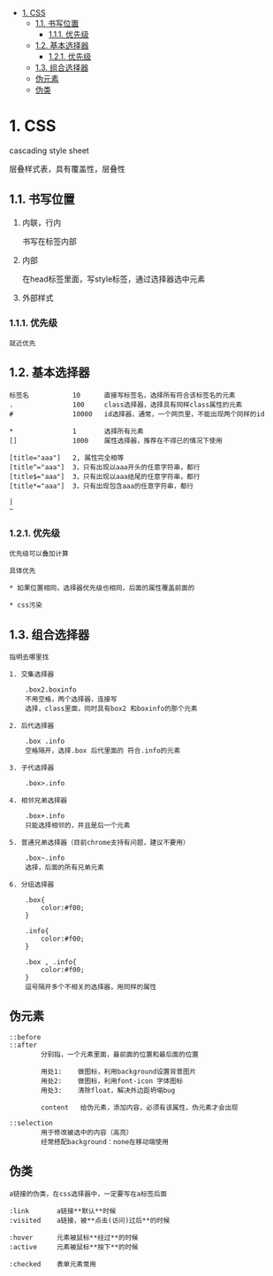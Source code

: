 <!-- TOC -->

- [1. CSS](#1-css)
    - [1.1. 书写位置](#11-书写位置)
        - [1.1.1. 优先级](#111-优先级)
    - [1.2. 基本选择器](#12-基本选择器)
        - [1.2.1. 优先级](#121-优先级)
    - [1.3. 组合选择器](#13-组合选择器)
    - [伪元素](#伪元素)
    - [伪类](#伪类)

<!-- /TOC -->
# 1. CSS

cascading style sheet

层叠样式表，具有覆盖性，层叠性

## 1.1. 书写位置

1. 内联，行内

    书写在标签内部

2. 内部

    在head标签里面，写style标签，通过选择器选中元素

3. 外部样式

### 1.1.1. 优先级

    就近优先

## 1.2. 基本选择器

    标签名           10      直接写标签名，选择所有符合该标签名的元素    
    .               100     class选择器，选择具有同样class属性的元素
    #               10000   id选择器，通常，一个网页里，不能出现两个同样的id
    
    *               1       选择所有元素
    []              1000    属性选择器，推荐在不得已的情况下使用
    
    [title="aaa"]   2, 属性完全相等   
    [title^="aaa"]  3，只有出现以aaa开头的任意字符串，都行   
    [title$="aaa"]  3，只有出现以aaa结尾的任意字符串，都行 
    [title*="aaa"]  3，只有出现包含aaa的任意字符串，都行 

    |
    ~
    
### 1.2.1. 优先级

    优先级可以叠加计算

    具体优先

    * 如果位置相同，选择器优先级也相同，后面的属性覆盖前面的

    * css污染

## 1.3. 组合选择器

    指明去哪里找

    1. 交集选择器

        .box2.boxinfo
        不用空格，两个选择器，连接写
        选择，class里面，同时具有box2 和boxinfo的那个元素

    2. 后代选择器

        .box .info
        空格隔开，选择.box 后代里面的 符合.info的元素
    
    3. 子代选择器

        .box>.info

    4. 相邻兄弟选择器

        .box+.info
        只能选择相邻的，并且是后一个元素

    5. 普通兄弟选择器（目前chrome支持有问题，建议不要用）

        .box~.info
        选择，后面的所有兄弟元素

    6. 分组选择器

        .box{
            color:#f00;
        }
        
        .info{
            color:#f00;
        }

        .box , .info{
            color:#f00;
        }
        逗号隔开多个不相关的选择器，用同样的属性

## 伪元素

<!-- 注释：我们常说的html标签，也可以称之为元素，节点，容器 -->

    ::before 
    ::after
            分别指，一个元素里面，最前面的位置和最后面的位置

            用处1:    做图标，利用background设置背景图片
            用处2:    做图标，利用font-icon 字体图标
            用处3:    清除float，解决外边距坍塌bug

            content   给伪元素，添加内容，必须有该属性，伪元素才会出现

    ::selection
            用于修改被选中的内容（高亮）
            经常搭配background：none在移动端使用
    
## 伪类

    a链接的伪类，在css选择器中，一定要写在a标签后面

    :link       a链接**默认**时候
    :visited    a链接，被**点击(访问)过后**的时候

    :hover      元素被鼠标**经过**的时候
    :active     元素被鼠标**按下**的时候

    :checked    表单元素常用